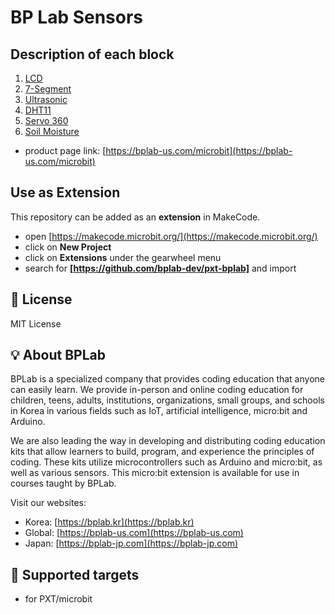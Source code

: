 # BP Lab Sensors

## Description of each block

1. [LCD](./docs/lcd-README.md)
2. [7-Segment](./docs/seven-segment-README.md)
3. [Ultrasonic](./docs/ultrasonic-README.md)
4. [DHT11](./docs/dht11-README.md)
5. [Servo 360](./docs/servo-360-README.md)
6. [Soil Moisture](./docs/soil-moisture-README.md)

- product page link: [https://bplab-us.com/microbit](https://bplab-us.com/microbit)

## Use as Extension

This repository can be added as an **extension** in MakeCode.

- open [https://makecode.microbit.org/](https://makecode.microbit.org/)
- click on **New Project**
- click on **Extensions** under the gearwheel menu
- search for **[https://github.com/bplab-dev/pxt-bplab]** and import

## 📜 License

MIT License

## 💡 About BPLab

BPLab is a specialized company that provides coding education that anyone can easily learn. We provide in-person and online coding education for children, teens, adults, institutions, organizations, small groups, and schools in Korea in various fields such as IoT, artificial intelligence, micro:bit and Arduino.

We are also leading the way in developing and distributing coding education kits that allow learners to build, program, and experience the principles of coding. These kits utilize microcontrollers such as Arduino and micro:bit, as well as various sensors. This micro:bit extension is available for use in courses taught by BPLab.

Visit our websites:

- Korea: [https://bplab.kr](https://bplab.kr)
- Global: [https://bplab-us.com](https://bplab-us.com)
- Japan: [https://bplab-jp.com](https://bplab-jp.com)

## 📍 Supported targets

- for PXT/microbit

<script src="https://makecode.com/gh-pages-embed.js"></script><script>makeCodeRender("{{ site.makecode.home_url }}", "{{ site.github.owner_name }}/{{ site.github.repository_name }}");</script>
